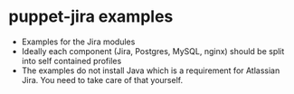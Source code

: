 # puppet-jira examples

* Examples for the Jira modules
* Ideally each component (Jira, Postgres, MySQL, nginx) should be split into self contained profiles
* The examples do not install Java which is a requirement for Atlassian Jira. You need to take care of that yourself.

